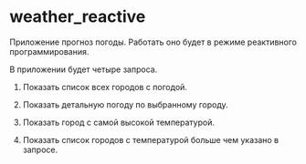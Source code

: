 # weather_reactive

Приложение прогноз погоды. Работать оно будет в режиме реактивного программирования.

В приложении будет четыре запроса.

1. Показать список всех городов с погодой.

2. Показать детальную погоду по выбранному городу.

3. Показать город с самой высокой температурой.

4. Показать список городов с температурой больше чем указано в запросе.